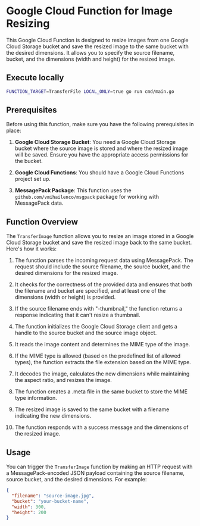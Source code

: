 # Google Cloud Function for Image Resizing

This Google Cloud Function is designed to resize images from one Google Cloud Storage bucket and save the resized image to the same bucket with the desired dimensions. It allows you to specify the source filename, bucket, and the dimensions (width and height) for the resized image.

## Execute locally

```bash
FUNCTION_TARGET=TransferFile LOCAL_ONLY=true go run cmd/main.go 
```

## Prerequisites

Before using this function, make sure you have the following prerequisites in place:

1. **Google Cloud Storage Bucket**: You need a Google Cloud Storage bucket where the source image is stored and where the resized image will be saved. Ensure you have the appropriate access permissions for the bucket.

2. **Google Cloud Functions**: You should have a Google Cloud Functions project set up.

3. **MessagePack Package**: This function uses the `github.com/vmihailenco/msgpack` package for working with MessagePack data.

## Function Overview

The `TransferImage` function allows you to resize an image stored in a Google Cloud Storage bucket and save the resized image back to the same bucket. Here's how it works:

1. The function parses the incoming request data using MessagePack. The request should include the source filename, the source bucket, and the desired dimensions for the resized image.

2. It checks for the correctness of the provided data and ensures that both the filename and bucket are specified, and at least one of the dimensions (width or height) is provided.

3. If the source filename ends with "-thumbnail," the function returns a response indicating that it can't resize a thumbnail.

4. The function initializes the Google Cloud Storage client and gets a handle to the source bucket and the source image object.

5. It reads the image content and determines the MIME type of the image.

6. If the MIME type is allowed (based on the predefined list of allowed types), the function extracts the file extension based on the MIME type.

7. It decodes the image, calculates the new dimensions while maintaining the aspect ratio, and resizes the image.

8. The function creates a .meta file in the same bucket to store the MIME type information.

9. The resized image is saved to the same bucket with a filename indicating the new dimensions.

10. The function responds with a success message and the dimensions of the resized image.

## Usage

You can trigger the `TransferImage` function by making an HTTP request with a MessagePack-encoded JSON payload containing the source filename, source bucket, and the desired dimensions. For example:

```json
{
  "filename": "source-image.jpg",
  "bucket": "your-bucket-name",
  "width": 300,
  "height": 200
}
